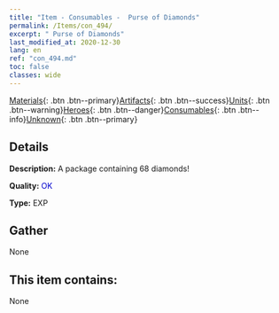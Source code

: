 ```yaml
---
title: "Item - Consumables -  Purse of Diamonds"
permalink: /Items/con_494/
excerpt: " Purse of Diamonds"
last_modified_at: 2020-12-30
lang: en
ref: "con_494.md"
toc: false
classes: wide
---
```

 [Materials](/Items/){: .btn .btn--primary}[Artifacts](/Items/Artifacts/){: .btn .btn--success}[Units](/Items/Units/){: .btn .btn--warning}[Heroes](/Items/Heroes/){: .btn .btn--danger}[Consumables](/Items/Consumables/){: .btn .btn--info}[Unknown](/Items/Unknown/){: .btn .btn--primary}

## Details
 **Description:** A package containing 68 diamonds!

 **Quality:** <span style="color: #0000CD">OK</span>

 **Type:** EXP

## Gather

  None

## This item contains:

  None

